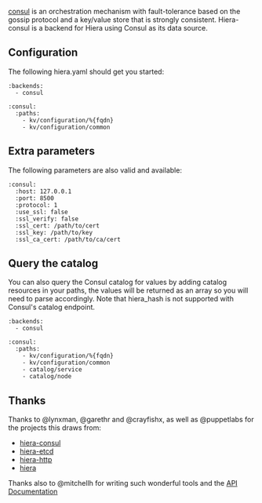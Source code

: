 [consul](http://www.consul.io) is an orchestration mechanism with fault-tolerance based on the gossip protocol and a key/value store that is strongly consistent. Hiera-consul is a backend for Hiera using Consul as its data source.

## Configuration

The following hiera.yaml should get you started:

    :backends:
      - consul

    :consul:
      :paths:
        - kv/configuration/%{fqdn}
        - kv/configuration/common

## Extra parameters

The following parameters are also valid and available:

    :consul:
      :host: 127.0.0.1
      :port: 8500
      :protocol: 1
      :use_ssl: false
      :ssl_verify: false
      :ssl_cert: /path/to/cert
      :ssl_key: /path/to/key
      :ssl_ca_cert: /path/to/ca/cert

## Query the catalog

You can also query the Consul catalog for values by adding catalog resources
in your paths, the values will be returned as an array so you will need to
parse accordingly.  Note that hiera_hash is not supported with Consul's
catalog endpoint.

    :backends:
      - consul

    :consul:
      :paths:
        - kv/configuration/%{fqdn}
        - kv/configuration/common
        - catalog/service
        - catalog/node

## Thanks

Thanks to @lynxman, @garethr and @crayfishx, as well as @puppetlabs for the projects this draws from:

* [hiera-consul](https://github.com/lynxman/hiera-consul)
* [hiera-etcd](https://github.com/garethr/hiera-etcd)
* [hiera-http](https://github.com/crayfishx/hiera-http)
* [hiera](https://github.com/puppetlabs/hiera)

Thanks also to @mitchellh for writing such wonderful tools and the [API Documentation](http://www.consul.io/docs/agent/http.html)
